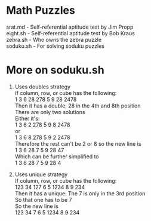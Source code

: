 # Math Puzzles

srat.md - Self-referential aptitude test by Jim Propp  
eight.sh - Self-referential aptitude test by Bob Kraus  
zebra.sh - Who owns the zebra puzzle  
soduku.sh - For solving soduku puzzles  

# More on soduku.sh  
  
1. Uses doubles strategy  
If column, row, or cube has the following:  
1 3 6 28 278 5 9 28 2478  
Then it has a double: 28 in the 4th and 8th position  
There are only two solutions  
Either it's:  
1 3 6 2 278 5 9 8 2478  
or  
1 3 6 8 278 5 9 2 2478  
Therefore the rest can't be 2 or 8 so the new line is  
1 3 6 28 7 5 9 28 47  
Which can be further simplified to  
1 3 6 28 7 5 9 28 4  
  
2. Uses unique strategy  
If column, row, or cube has the following:  
123 34 127 6 5 1234 8 9 234  
Then it has a unique: The 7 is only in the 3rd position  
So that one has to be 7  
So the new line is  
123 34 7 6 5 1234 8 9 234  
  


